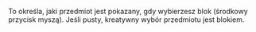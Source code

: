 To określa, jaki przedmiot jest pokazany, gdy wybierzesz blok (środkowy przycisk myszą). Jeśli pusty, kreatywny wybór przedmiotu jest blokiem.